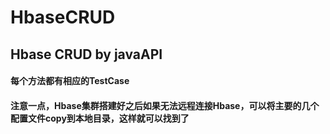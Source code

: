 # HbaseCRUD
## Hbase CRUD by javaAPI
#### 每个方法都有相应的TestCase
#### 注意一点，Hbase集群搭建好之后如果无法远程连接Hbase，可以将主要的几个配置文件copy到本地目录，这样就可以找到了
